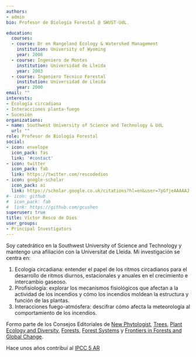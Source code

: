 ```yaml
---
authors:
- admin
bio: Profesor de Biología Forestal @ SWUST-UdL. 

education:
  courses:
  - course: Dr en Rangeland Ecology & Watershed Management
    institution: University of Wyoming
    year: 2008
  - course: Ingeniero de Montes
    institution: Universidad de Lleida
    year: 2003
  - course: Ingeniero Técnico Forestal
    institution: Universidad de Lleida
    year: 2000
email: ""
interests:
- Ecología circadiana
- Interacciones planta-fuego
- Sucesión 
organizations:
- name: Southwest University of Science and Technology & UdL
  url: ""
role: Profesor de Biología Forestal
social:
- icon: envelope
  icon_pack: fas
  link: '#contact'
- icon: twitter
  icon_pack: fab
  link: https://twitter.com/rescodedios
- icon: google-scholar
  icon_pack: ai
  link: https://scholar.google.co.uk/citations?hl=en&user=7pGfjeAAAAAJ
#- icon: github
#  icon_pack: fab
#  link: https://github.com/gcushen
superuser: true
title: Víctor Resco de Dios
user_groups:
- Principal Investigators
---
```


Soy catedrático en la Southwest University of Science and Technology y mantengo una afiliación con la Universitat de Lleida. Mi investigación se centra en: 

1) Ecología circadiana: entender el papel de los ritmos circadianos para el desarrollo de ritmos diurnos, estacionales y anuales en el crecimiento e intercambio gaseoso. 
2) Pirofisiología: explorar los mecanismos fisiológicos que afectan a la actividad de los incendios y cómo los incendios moldean la estructura y función de las plantas. 
3) Interacciones fuego-atmósfera: descifrar cómo afecta la meteorología al comportamiento de los incendios.

Formo parte de los Consejos Editoriales de [New Phytologist](https://nph.onlinelibrary.wiley.com/journal/14698137), [Trees](https://www.springer.com/journal/468), [Plant Ecology and Diversity](https://www.tandfonline.com/loi/tped20), [Forests](https://www.mdpi.com/journal/forests), [Forest Systems](http://revistas.inia.es/index.php/fs) y [Frontiers in Forests and Global Change](https://www.frontiersin.org/journals/forests-and-global-change). 

Hace unos años contribuí al [IPCC 5 AR](https://www.ipcc.ch/report/ar5/syr/)
